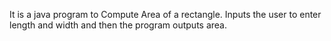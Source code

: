 It is a java program  to Compute Area of a rectangle.
Inputs the user to enter length and width and then the program outputs area.
